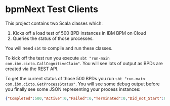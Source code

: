 # bpmNext Test Clients
This project contains two Scala classes which:

1. Kicks off a load test of 500 BPD instances in IBM BPM on Cloud
1. Queries the status of those processes.

You will need `sbt` to compile and run these classes.

To kick off the test run you execute `sbt "run-main com.ibm.cicto.CallCognitiveClaim"`.  You will see lots of output as BPDs are created via the REST API.  

To get the current status of those 500 BPDs you run `sbt "run-main com.ibm.cicto.GetProcessStatus"`.  You will see some debug output before you finally see some JSON representing your process instances:
```json
{"Completed":500,"Active":0,"Failed":0,"Terminated":0,"Did_not_Start":0,"Suspended":0}
```
